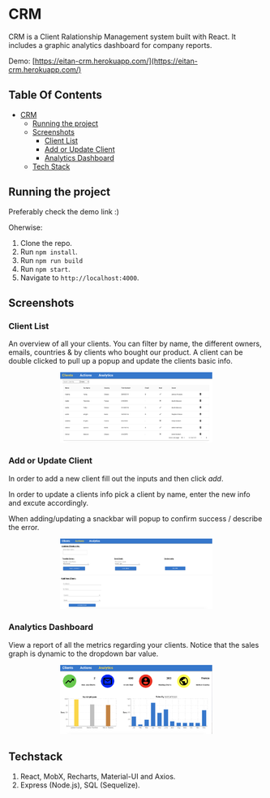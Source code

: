 # CRM 

CRM is a Client Ralationship Management system built with React. It includes a graphic analytics dashboard for company reports.

Demo: [https://eitan-crm.herokuapp.com/](https://eitan-crm.herokuapp.com/)

## Table Of Contents
- [CRM](#CRM)
  * [Running the project](#running-the-project)
  * [Screenshots](#screenshots)
    + [Client List](#client-list)
    + [Add or Update Client](#add-or-update-client)
    + [Analytics Dashboard](#analytics-dashboard)
  * [Tech Stack](#tech-stack)

## Running the project
Preferably check the demo link :)

Oherwise:

1. Clone the repo.
2. Run `npm install`.
3. Run `npm run build`
4. Run `npm start`.
5. Navigate to `http://localhost:4000`.

## Screenshots

### Client List
An overview of all your clients. You can filter by name, the different owners, emails, countries & by clients who bought our product. A client can be double clicked to pull up a popup and update the clients basic info.

<p align="center"><img src="imagesForREADME/clientsPage.png" width="300" /></p>


### Add or Update Client
In order to add a new client fill out the inputs and then click *add*.

In order to update a clients info pick a client by name, enter the new info and excute accordingly.

When adding/updating a snackbar will popup to confirm success / describe the error.
<p align="center"><img src="imagesForREADME/actionsPage.png" width="300" /></p>

### Analytics Dashboard
View a report of all the metrics regarding your clients.
Notice that the sales graph is dynamic to the dropdown bar value.
<p align="center"><img src="imagesForREADME/analyticsPage.png" width="300" /></p>

## Techstack
1. React, MobX, Recharts, Material-UI and Axios.
2. Express (Node.js), SQL (Sequelize). 